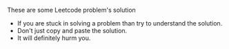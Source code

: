 These are some Leetcode problem's solution

- If you are stuck in solving a problem than try to understand the solution.
- Don't just copy and paste the solution.
- It will definitely hurm you.
